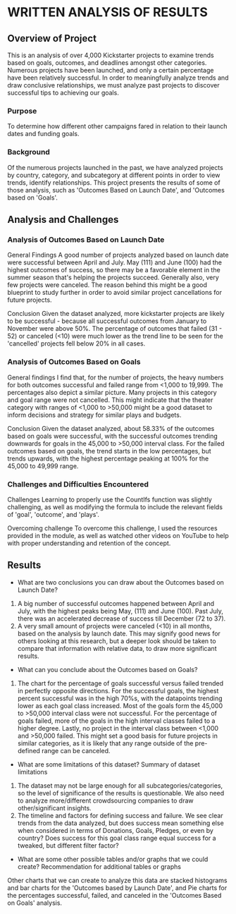 
# WRITTEN ANALYSIS OF RESULTS


## Overview of Project
 
This is an analysis of over 4,000 Kickstarter projects to examine trends based on goals, outcomes, and deadlines amongst other categories. Numerous projects have been launched, and only a certain percentage have been relatively successful. In order to meaningfully analyze trends and draw conclusive relationships, we must analyze past projects to discover successful tips to achieving our goals. 

### Purpose
To determine how different other campaigns fared in relation to their launch dates and funding goals.

### Background 
Of the numerous projects launched in the past, we have analyzed projects by country, category, and subcategory at different points in order to view trends, identify relationships. This project presents the results of some of those analysis, such as 'Outcomes Based on Launch Date', and 'Outcomes based on 'Goals'.

## Analysis and Challenges

### Analysis of Outcomes Based on Launch Date
General Findings
A good number of projects analyzed based on launch date were successful between April and July. May (111) and June (100) had the highest outcomes of success, so there may be a favorable element in the summer season that's helping the projects succeed. Generally also, very few projects were canceled. The reason behind this might be a good blueprint to study further in order to avoid similar project cancellations for future projects.

Conclusion
Given the dataset analyzed, more kickstarter projects are likely to be successful - because all successful outcomes from January to November were above 50%. The percentage of outcomes that failed (31 - 52) or canceled (<10) were much lower as the trend line to be seen for the 'cancelled' projects fell below 20% in all cases. 


### Analysis of Outcomes Based on Goals
General findings
I find that, for the number of projects, the heavy numbers for both outcomes successful and failed range from <1,000 to 19,999. The percentages also depict a similar picture. Many projects in this category and goal range were not cancelled. This might indicate that the theater category with ranges of <1,000 to >50,000 might be a good dataset to inform decisions and strategy for similar plays and budgets. 

Conclusion
Given the dataset analyzed, about 58.33% of the outcomes based on goals were successful, with the successful outcomes trending downwards for goals in the 45,000 to >50,000 interval class. For the failed outcomes based on goals, the trend starts in the low percentages, but trends upwards, with the highest percentage peaking at 100% for the 45,000 to 49,999 range.

### Challenges and Difficulties Encountered
Challenges
Learning to properly use the CountIfs function was slightly challenging, as well as modifying the formula to include the relevant fields of 'goal', 'outcome', and 'plays'.

Overcoming challenge
To overcome this challenge, I used the resources provided in the module, as well as watched other videos on YouTube to help with proper understanding and retention of the concept.


## Results

- What are two conclusions you can draw about the Outcomes based on Launch Date?

1. A big number of successful outcomes happened between April and July, with the highest peaks being May, (111) and June (100). Past July, there was an accelerated decrease of success till December (72 to 37).
2. A very small amount of projects were canceled (<10) in all months, based on the analysis by launch date. This may signify good news for others looking at this research, but a deeper look should be taken to compare that information with relative data, to draw more significant results.

- What can you conclude about the Outcomes based on Goals?

1. The chart for the percentage of goals successful versus failed trended in perfectly opposite directions. For the successful goals, the highest percent successful was in the high 70%s, with the datapoints trending lower as each goal class increased. Most of the goals form the 45,000 to >50,000 interval class were not successful. For the percentage of goals failed, more of the goals in the high interval classes failed to a higher degree. Lastly, no project in the interval class between <1,000 and >50,000 failed. This might set a good basis for future projects in similar categories, as it is likely that any range outside of the pre-defined range can be canceled.
	

- What are some limitations of this dataset?
Summary of dataset limitations
1. The dataset may not be large enough for all subcategories/categories, so the level of significance of the results is questionable. We also need to analyze more/different crowdsourcing companies to draw other/significant insights.
2. The timeline and factors for defining success and failure. We see clear trends from the data analyzed, but does success mean something else when considered in terms of Donations, Goals, Pledges, or even by country? Does success for this goal class range equal success for a tweaked, but different filter factor?


- What are some other possible tables and/or graphs that we could create?
Recommendation for additional tables or graphs

Other charts that we can create to analyze this data are stacked histograms and bar charts for the 'Outcomes based by Launch Date', and Pie charts for the percentages successful, failed, and canceled in the 'Outcomes Based on Goals' analysis.

